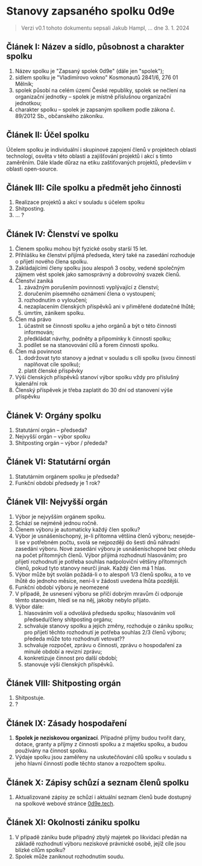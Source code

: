 # Stanovy zapsaného spolku 0d9e
> Verzi v0.1 tohoto dokumentu sepsali Jakub Hampl, ... dne 3. 1. 2024

## Článek I: Název a sídlo, působnost a charakter spolku

1. Název spolku je "Zapsaný spolek 0d9e" (dále jen "spolek");
2. sídlem spolku je "Vladimírovo vokno" Kosmonautů 2841/6, 276 01 Mělník;
3. spolek působí na celém území České republiky, spolek se nečlení na organizační jednotky – spolek je místně příslušnou organizační jednotkou;
4. charakter spolku – spolek je zapsaným spolkem podle zákona č. 89/2012 Sb., občanského zákoníku.

## Článek II: Účel spolku

Účelem spolku je individuální i skupinové zapojení členů v projektech oblasti technologí, osvěta v této oblasti a zajišťování projektů i akcí s tímto zaměrěním. Dále klade důraz na etiku zaštiťovaných projektů, především v oblasti open-source.

## Článek III: Cíle spolku a předmět jeho činnosti
1. Realizace projektů a akcí v souladu s účelem spolku
2. Shitposting.
3. ... ?

## Článek IV: Členství ve spolku

1. Členem spolku mohou být fyzické osoby starší 15 let.
2. Přihlášku ke členství přijímá předseda, který také na zasedání rozhoduje o přijetí nového člena spolku.
3. Zakládajícími členy spolku jsou alespoň 3 osoby, vedené společným zájmem vést spolek jako samosprávný a dobrovolný svazek členů.
4. Členství zaniká
	1. závažným porušením povinnosti vyplývající z členství;
	2. doručením písemného oznámení člena o vystoupení;
	3. rozhodnutím o vyloučení;
	4. nezaplacením členských příspěvků ani v přiměřené dodatečné lhůtě;
	5. úmrtím, zánikem spolku.
5. Člen má právo
	1. účastnit se činnosti spolku a jeho orgánů a být o této činnosti informován;
	2. předkládat návrhy, podněty a připomínky k činnosti spolku;
	3. podílet se na stanovování cílů a forem činnosti spolku.
6. Člen má povinnost
	1. dodržovat tyto stanovy a jednat v souladu s cíli spolku (svou činností naplňovat cíle spolku);
	2. platit členské příspěvky
7. Výši členských příspěvků stanoví výbor spolku vždy pro příslušný kalenářní rok
8. Členský příspěvek je třeba zaplatit do 30 dní od stanovení výše příspěvku

## Článek V: Orgány spolku

1. Statutární orgán – předseda?
2. Nejvyšší orgán – výbor spolku
3. Shitposting orgán – výbor / přededa?

## Článek VI: Statutární orgán

1. Statutárním orgánem spolku je předseda?
2. Funkční období předsedy je 1 rok?

## Článek VII: Nejvyšší orgán

1. Výbor je nejvyšším orgánem spolku.
2. Schází se nejméně jednou ročně.
3. Členem výboru je automaticky každý člen spolku?
4. Výbor je usnášeníschopný, je-li přítomna většina členů výboru; nesejde-li se v potřebném počtu, svolá se nejpozději do šesti dnů náhradní zasedání výboru. Nové zasedání výboru je usnášeníschopné bez ohledu na počet přítomných členů. Výbor přijímá rozhodnutí hlasováním; pro přijetí rozhodnutí je potřeba souhlas nadpoloviční většiny přítomných členů, pokud tyto stanovy neurčí jinak. Každý člen má 1 hlas.
5. Výbor může být svolán požádá-li o to alespoň 1/3 členů spolku, a to ve lhůtě do jednoho měsíce, není-li v žádosti uvedena lhůta pozdější.
6. Funkční období výboru je neomezené
7. V případě, že usnesení výboru se příčí dobrým mravům či odporuje těmto stanovám, hledí se na něj, jakoby nebylo přijato.
8. Výbor dále:
	1. hlasováním volí a odvolává předsedu spolku; hlasováním volí předsedu/členy shitposting orgánu;
	2. schvaluje stanovy spolku a jejich změny, rozhoduje o zániku spolku; pro přijetí těchto rozhodnutí je potřeba souhlas 2/3 členů výboru; přededa může toto rozhodnutí vetovat??
	3. schvaluje rozpočet, zprávu o činnosti, zprávu o hospodaření za minulé období a revizní zprávu;
	4. konkretizuje činnost pro další období;
	5. stanovuje výši členských příspěvků.

## Článek VIII: Shitposting orgán
1. Shitpostuje.
2. ?

## Článek IX: Zásady hospodaření

1. **Spolek je neziskovou organizací**. Případné příjmy budou tvořit dary, dotace, granty a příjmy z  činnosti spolku a  z majetku spolku, a budou používány na činnost spolku.
2. Výdaje spolku jsou zaměřeny na uskutečňování cílů spolku v souladu s jeho hlavní činností podle těchto stanov a rozpočtem spolku.

## Článek X: Zápisy schůzí a seznam členů spolku
1. Aktualizované zápisy ze schůzí i aktuální seznam členů bude dostupný na spolkové webové stránce [0d9e.tech](https://0d9e.tech/).

## Článek XI: Okolnosti zániku spolku
1. V případě zániku bude případný zbylý majetek po likvidaci předán na základě rozhodnutí výboru neziskové právnické osobě, jejíž cíle jsou blízké cílům spolku?
2. Spolek může zaniknout rozhodnutím soudu.

